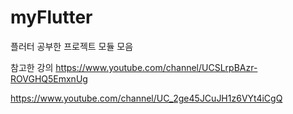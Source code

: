 # myFlutter

플러터 공부한 프로젝트 모듈 모음 

참고한 강의 
https://www.youtube.com/channel/UCSLrpBAzr-ROVGHQ5EmxnUg

https://www.youtube.com/channel/UC_2ge45JCuJH1z6VYt4iCgQ

